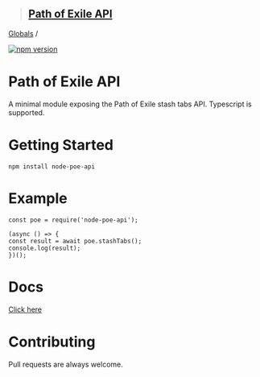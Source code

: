 > ## [Path of Exile API](README.md)

[Globals](globals.md) /

[![npm version](https://badge.fury.io/js/node-poe-api.svg)](https://badge.fury.io/js/node-poe-api)

# Path of Exile API

A minimal module exposing the Path of Exile stash tabs API. Typescript is supported.

# Getting Started

`npm install node-poe-api`

# Example

```
const poe = require('node-poe-api');

(async () => {
const result = await poe.stashTabs();
console.log(result);
})();
```

# Docs

[Click here](https://github.com/stephenpoole/node-poe-api/blob/master/docs/globals.md)

# Contributing

Pull requests are always welcome.